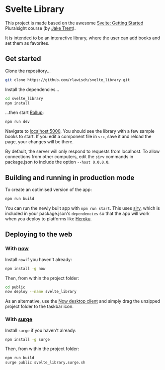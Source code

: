 # Svelte Library

This project is made based on the awesome [Svelte: Getting Started](https://app.pluralsight.com/library/courses/svelte-getting-started/table-of-contents) Pluralsight course (by [Jake Trent](https://app.pluralsight.com/profile/author/jake-trent)).

It is intended to be an interactive library, where the user can add books and set them as favorites.


## Get started

Clone the repository...

```bash
git clone https://github.com/rlawisch/svelte_library.git
```

Install the dependencies...

```bash
cd svelte_library
npm install
```

...then start [Rollup](https://rollupjs.org):

```bash
npm run dev
```

Navigate to [localhost:5000](http://localhost:5000). You should see the library with a few sample books to start. If you edit a component file in `src`, save it and reload the page, your changes will be there.

By default, the server will only respond to requests from localhost. To allow connections from other computers, edit the `sirv` commands in package.json to include the option `--host 0.0.0.0`.


## Building and running in production mode

To create an optimised version of the app:

```bash
npm run build
```

You can run the newly built app with `npm run start`. This uses [sirv](https://github.com/lukeed/sirv), which is included in your package.json's `dependencies` so that the app will work when you deploy to platforms like [Heroku](https://heroku.com).


## Deploying to the web

### With [now](https://zeit.co/now)

Install `now` if you haven't already:

```bash
npm install -g now
```

Then, from within the project folder:

```bash
cd public
now deploy --name svelte_library
```

As an alternative, use the [Now desktop client](https://zeit.co/download) and simply drag the unzipped project folder to the taskbar icon.

### With [surge](https://surge.sh/)

Install `surge` if you haven't already:

```bash
npm install -g surge
```

Then, from within the project folder:

```bash
npm run build
surge public svelte_library.surge.sh
```
